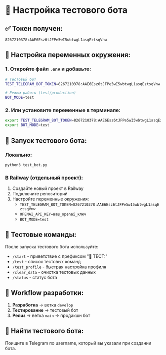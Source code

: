 # 🧪 Настройка тестового бота

## ✅ Токен получен:
```
8267210378:AAE6Esz6tJFPe5wI5wbtwgL1asqEztsqVnw
```

## 📝 Настройка переменных окружения:

### 1. Откройте файл `.env` и добавьте:
```bash
# Тестовый бот
TEST_TELEGRAM_BOT_TOKEN=8267210378:AAE6Esz6tJFPe5wI5wbtwgL1asqEztsqVnw

# Режим работы (test/production)
BOT_MODE=test
```

### 2. Или установите переменные в терминале:
```bash
export TEST_TELEGRAM_BOT_TOKEN=8267210378:AAE6Esz6tJFPe5wI5wbtwgL1asqEztsqVnw
export BOT_MODE=test
```

## 🚀 Запуск тестового бота:

### Локально:
```bash
python3 test_bot.py
```

### В Railway (отдельный проект):
1. Создайте новый проект в Railway
2. Подключите репозиторий
3. Настройте переменные окружения:
   - `TEST_TELEGRAM_BOT_TOKEN=8267210378:AAE6Esz6tJFPe5wI5wbtwgL1asqEztsqVnw`
   - `OPENAI_API_KEY=ваш_openai_ключ`
   - `BOT_MODE=test`

## 🧪 Тестовые команды:

После запуска тестового бота используйте:
- `/start` - приветствие с префиксом "🧪 ТЕСТ:"
- `/test` - список тестовых команд
- `/test_profile` - быстрая настройка профиля
- `/clear_data` - очистка тестовых данных
- `/status` - статус бота

## 🔄 Workflow разработки:

1. **Разработка** → ветка `develop`
2. **Тестирование** → тестовый бот
3. **Релиз** → ветка `main` → продакшн бот

## 📱 Найти тестового бота:
Поищите в Telegram по username, который вы указали при создании бота. 